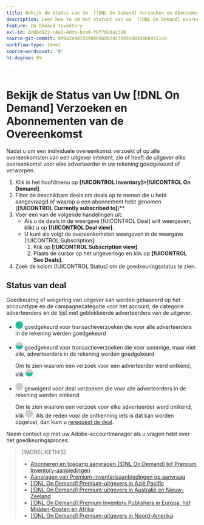 ```yaml
---
title: Bekijk de Status van Uw  [!DNL On Demand] Verzoeken en Abonnementen van de Overeenkomst
description: Leer hoe te om het statuut van uw  [!DNL On Demand] overeenkomstenverzoeken en abonnementen te zien.
feature: On Demand Inventory
exl-id: 8dd6d922-c4a3-4ddb-bca9-f6f782da1320
source-git-commit: 0f0a2e907d39900968b29c3b59c8034b604911ce
workflow-type: tm+mt
source-wordcount: '0'
ht-degree: 0%

---
```


# Bekijk de Status van Uw [!DNL On Demand] Verzoeken en Abonnementen van de Overeenkomst

Nadat u om een individuele overeenkomst verzoekt of op alle overeenkomsten van een uitgever intekent, zie of heeft de uitgever elke overeenkomst voor elke adverteerder in uw rekening goedgekeurd of verworpen.

1. Klik in het hoofdmenu op **[!UICONTROL Inventory]>[!UICONTROL On Demand]**.
1. Filter de beschikbare deals om deals op te nemen die u hebt aangevraagd of waarop u een abonnement hebt genomen (**[!UICONTROL Currently subscribed to]**)**.
1. Voer een van de volgende handelingen uit:
   * Als u de deals in de weergave [!UICONTROL Deal] wilt weergeven, klikt u op **[!UICONTROL Deal view]**.
   * U kunt als volgt de overeenkomsten weergeven in de weergave [!UICONTROL Subscription]:
      1. Klik op **[!UICONTROL Subscription view]**.
      1. Plaats de cursor op het uitgeverlogo en klik op **[!UICONTROL See Deals]**.
1. Zoek de kolom [!UICONTROL Status] om de goedkeuringsstatus te zien.

## Status van deal

Goedkeuring of weigering van uitgever kan worden gebaseerd op het accounttype en de campagnecategorie voor het account, de categorie adverteerders en de lijst met geblokkeerde adverteerders van de uitgever.

* ![volledig ](/help/dsp/assets/approved.png) goedgekeurd voor transactieverzoeken die voor alle adverteerders in de rekening werden goedgekeurd

* ![gedeeltelijk ](/help/dsp/assets/partly-approved.png) goedgekeurd voor transactieverzoeken die voor sommige, maar niet alle, adverteerders in de rekening werden goedgekeurd

   Om te zien waarom een verzoek voor een adverteerder werd ontkend, klik ![gedeeltelijk goedgekeurd ](/help/dsp/assets/partly-approved.png).

* ![](/help/dsp/assets/denied.png) geweigerd voor deal verzoeken die voor alle adverteerders in de rekening werden ontkend

   Om te zien waarom een verzoek voor elke adverteerder werd ontkend, klik ![ontkend](/help/dsp/assets/denied.png). Als de reden voor de ontkenning iets is dat kan worden opgelost, dan kunt u [rerequest de deal](/help/dsp/inventory/on-demand-inventory-rerequest.md).

Neem contact op met uw Adobe-accountmanager als u vragen hebt over het goedkeuringsproces.

>[!MORELIKETHIS]
>
>* [Abonneren en toegang aanvragen  [!DNL On Demand] tot Premium Inventory-aanbiedingen](on-demand-inventory-subscribe.md)
>* [Aanvragen van Premium-inventarisaanbiedingen op aanvraag](on-demand-inventory-rerequest.md)
>* [[!DNL On Demand] Premium-uitgevers in Azië Pacific](on-demand-inventory-publishers-apac.md)
>* [[!DNL On Demand] Premium-uitgevers in Australië en Nieuw-Zeeland](on-demand-inventory-publishers-anz.md)
>* [[!DNL On Demand] Premium Inventory Publishers in Europa, het Midden-Oosten en Afrika](on-demand-inventory-publishers-emea.md)
>* [[!DNL On Demand] Premium-uitgevers in Noord-Amerika](on-demand-inventory-publishers-na.md)


